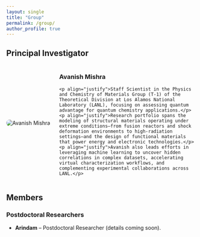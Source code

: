 ```yaml
---
layout: single
title: "Group"
permalink: /group/
author_profile: true
---
```


## Principal Investigator

<div class="team-member">
  <img src="/images/avanish.jpeg" alt="Avanish Mishra" class="team-member__photo">
  <div class="team-member__details">
    <h3>Avanish Mishra</h3>

    <p align="justify">Staff Scientist in the Physics and Chemistry of Materials Group (T-1) of the Theoretical Division at Los Alamos National Laboratory (LANL), focusing on assessing quantum advantage for quantum chemistry applications.</p>
    <p align="justify">Research portfolio spans the modeling of structural materials operating under extreme conditions—from fusion reactors and shock deformation environments to high-radiation settings—and the design of functional materials that power energy and electronic technologies.</p>
    <p align="justify">Avanish also leads efforts in leveraging machine learning to uncover hidden correlations in complex datasets, accelerating virtual characterization workflows, and complementing experimental collaborations across LANL.</p>

  </div>
</div>

## Members

### Postdoctoral Researchers

- **Arindam** – Postdoctoral Researcher (details coming soon).

<style>
.team-member {
  display: flex;
  flex-wrap: wrap;
  gap: 1.5rem;
  align-items: center;
}

.team-member__photo {
  max-width: 200px;
  border-radius: 8px;
}

.team-member__details {
  flex: 1 1 250px;
  min-width: 250px;
}
</style>
